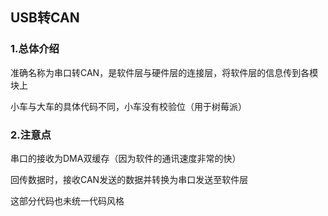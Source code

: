 ## USB转CAN

### 1.总体介绍

准确名称为串口转CAN，是软件层与硬件层的连接层，将软件层的信息传到各模块上

小车与大车的具体代码不同，小车没有校验位（用于树莓派）

### 2.注意点

串口的接收为DMA双缓存（因为软件的通讯速度非常的快）

回传数据时，接收CAN发送的数据并转换为串口发送至软件层



这部分代码也未统一代码风格
